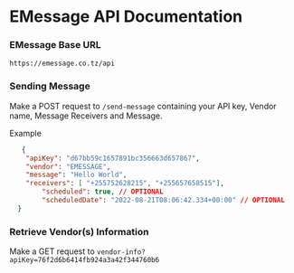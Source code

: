 # EMessage API Documentation

### EMessage Base URL 
`https://emessage.co.tz/api`

### Sending Message

Make a POST request to `/send-message` containing your API key, Vendor name, Message Receivers and Message. 

Example
```JSON 
   {
    "apiKey": "d67bb59c1657891bc356663d657867",
    "vendor": "EMESSAGE", 
    "message": "Hello World",
    "receivers": [ "+255752628215", "+255657658515"],
		"scheduled": true, // OPTIONAL
		"scheduledDate": "2022-08-21T08:06:42.334+00:00" // OPTIONAL
  }
```

### Retrieve Vendor(s) Information 

Make a GET request to `vendor-info?apiKey=76f2d6b6414fb924a3a42f344760b6`
